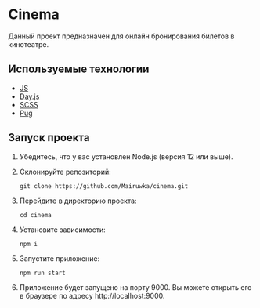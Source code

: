 # Cinema

Данный проект предназначен для онлайн бронирования билетов в кинотеатре.

## Используемые технологии

- [JS](https://learn.javascript.ru/)
- [Day.js](https://day.js.org/)
- [SCSS](https://sass-lang.com/documentation/)
- [Pug](https://pugjs.org/)

## Запуск проекта

1. Убедитесь, что у вас установлен Node.js (версия 12 или выше).

2. Склонируйте репозиторий:

   ```
   git clone https://github.com/Mairuwka/cinema.git

3. Перейдите в директорию проекта:

   ```
   cd cinema
4. Установите зависимости:

   ```
   npm i

5. Запустите приложение:

   ```
   npm run start

6. Приложение будет запущено на порту 9000. Вы можете открыть его в браузере по адресу http://localhost:9000.